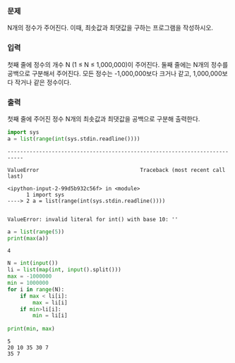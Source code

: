 ### 문제
N개의 정수가 주어진다. 이때, 최솟값과 최댓값을 구하는 프로그램을 작성하시오.

### 입력
첫째 줄에 정수의 개수 N (1 ≤ N ≤ 1,000,000)이 주어진다. 둘째 줄에는 N개의 정수를 공백으로 구분해서 주어진다. 모든 정수는 -1,000,000보다 크거나 같고, 1,000,000보다 작거나 같은 정수이다.

### 출력
첫째 줄에 주어진 정수 N개의 최솟값과 최댓값을 공백으로 구분해 출력한다.


```python
import sys
a = list(range(int(sys.stdin.readline())))

```


    ---------------------------------------------------------------------------

    ValueError                                Traceback (most recent call last)

    <ipython-input-2-99d5b932c56f> in <module>
          1 import sys
    ----> 2 a = list(range(int(sys.stdin.readline())))
    

    ValueError: invalid literal for int() with base 10: ''



```python
a = list(range(5))
print(max(a))
```

    4
    


```python
N = int(input())
li = list(map(int, input().split()))
max = -1000000
min = 1000000
for i in range(N):
    if max < li[i]:
        max = li[i]
    if min>li[i]:
        min = li[i]
        
print(min, max)
```

    5
    20 10 35 30 7
    35 7
    

